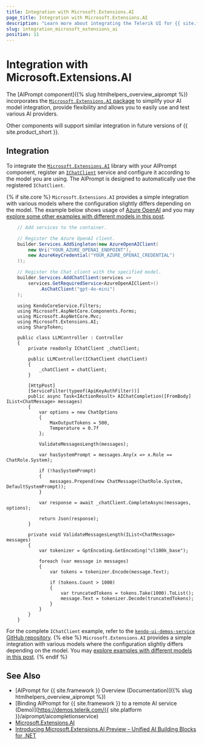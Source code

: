 ```yaml
---
title: Integration with Microsoft.Extensions.AI
page_title: Integration with Microsoft.Extensions.AI
description: "Learn more about integrating the Telerik UI for {{ site.framework }} components with Microsoft.Extensions.AI"
slug: integration_microsoft_extensions_ai
position: 11
---
```


# Integration with Microsoft.Extensions.AI

The [AIPrompt component]({% slug htmlhelpers_overview_aiprompt %}) incorporates the <a href="https://learn.microsoft.com/en-us/dotnet/api/microsoft.extensions.ai?view=net-9.0-pp" target="_blank">`Microsoft.Extensions.AI` package</a> to simplify your AI model integration, provide flexibility and allows you to easily use and test various AI providers.

Other components will support similar integration in future versions of {{ site.product_short }}.

## Integration

To integrate the <a href="https://learn.microsoft.com/en-us/dotnet/api/microsoft.extensions.ai?view=net-9.0-pp" target="_blank">`Microsoft.Extensions.AI`</a> library with your AIPrompt component, register an <a href="https://learn.microsoft.com/en-us/dotnet/api/microsoft.extensions.ai.ichatclient?view=net-9.0-pp" target="_blank">`IChatClient`</a> service and configure it according to the model you are using. The AIPrompt is designed to automatically use the registered `IChatClient`.

{% if site.core %}
`Microsoft.Extensions.AI` provides a simple integration with various models where the configuration slightly differs depending on the model. The example below shows usage of <a href="https://www.nuget.org/packages/Azure.AI.OpenAI" target="_blank">Azure OpenAI</a> and you may <a href="https://devblogs.microsoft.com/dotnet/introducing-microsoft-extensions-ai-preview/#chat" target="_blank">explore some other examples with different models in this post</a>.

```C# Program.cs
    // Add services to the container.

    // Register the Azure OpenAI client.
    builder.Services.AddSingleton(new AzureOpenAIClient(
        new Uri("YOUR_AZURE_OPENAI_ENDPOINT"),
        new AzureKeyCredential("YOUR_AZURE_OPENAI_CREDENTIAL")
    ));

    // Register the Chat client with the specified model.
    builder.Services.AddChatClient(services => 
        services.GetRequiredService<AzureOpenAIClient>()
            .AsChatClient("gpt-4o-mini")
    );
```
```Controller
    using KendoCoreService.Filters;
    using Microsoft.AspNetCore.Components.Forms;
    using Microsoft.AspNetCore.Mvc;
    using Microsoft.Extensions.AI;
    using SharpToken;

    public class LLMController : Controller
    {
        private readonly IChatClient _chatClient;

        public LLMController(IChatClient chatClient)
        {
            _chatClient = chatClient;
        }

        [HttpPost]
        [ServiceFilter(typeof(ApiKeyAuthFilter))]
        public async Task<IActionResult> AIChatCompletion([FromBody] IList<ChatMessage> messages)
        {
            var options = new ChatOptions
            {
                MaxOutputTokens = 500,
                Temperature = 0.7f
            };

            ValidateMessagesLength(messages);

            var hasSystemPrompt = messages.Any(x => x.Role == ChatRole.System);

            if (!hasSystemPrompt)
            {
                messages.Prepend(new ChatMessage(ChatRole.System, DefaultSystemPrompt));
            }

            var response = await _chatClient.CompleteAsync(messages, options);

            return Json(response);
        }

        private void ValidateMessagesLength(IList<ChatMessage> messages)
        {
            var tokenizer = GptEncoding.GetEncoding("cl100k_base");

            foreach (var message in messages)
            {
                var tokens = tokenizer.Encode(message.Text);

                if (tokens.Count > 1000) 
                {
                    var truncatedTokens = tokens.Take(1000).ToList();
                    message.Text = tokenizer.Decode(truncatedTokens);
                }
            }
        }
    }
```

For the complete `IChatClient` example, refer to the <a href="https://github.com/telerik/kendo-ui-demos-service/blob/master/core/KendoCoreService/Controllers/LLMController.cs" target="_blank">`kendo-ui-demos-service` GitHub repository</a>.
{% else %}
`Microsoft.Extensions.AI` provides a simple integration with various models where the configuration slightly differs depending on the model. You may <a href="https://devblogs.microsoft.com/dotnet/introducing-microsoft-extensions-ai-preview/#chat" target="_blank">explore examples with different models in this post</a>.
{% endif %}

## See Also 

* [AIPrompt for {{ site.framework }} Overview (Documentation)]({% slug htmlhelpers_overview_aiprompt %})
* [Binding AIPrompt for {{ site.framework }} to a remote AI service (Demo)](https://demos.telerik.com/{{ site.platform }}/aiprompt/aicompletionservice)
* [Microsoft.Extensions.AI](https://learn.microsoft.com/en-us/dotnet/api/microsoft.extensions.ai?view=net-9.0-pp)
* [Introducing Microsoft.Extensions.AI Preview – Unified AI Building Blocks for .NET](https://devblogs.microsoft.com/dotnet/introducing-microsoft-extensions-ai-preview/)